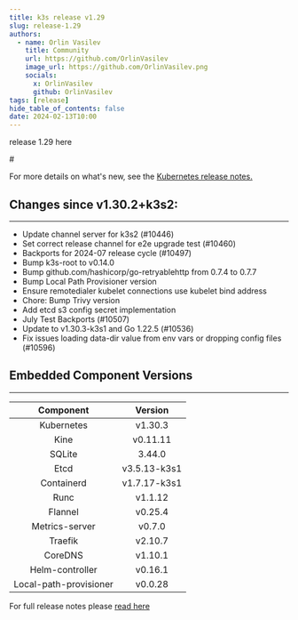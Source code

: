 ```yaml
---
title: k3s release v1.29
slug: release-1.29
authors:
  - name: Orlin Vasilev
    title: Community
    url: https://github.com/OrlinVasilev
    image_url: https://github.com/OrlinVasilev.png
    socials:
      x: OrlinVasilev
      github: OrlinVasilev
tags: [release]
hide_table_of_contents: false
date: 2024-02-13T10:00
---
```


release 1.29 here

<!-- truncate -->#

For more details on what's new, see the [Kubernetes release notes.](https://github.com/kubernetes/kubernetes/blob/master/CHANGELOG/CHANGELOG-1.30.md#changelog-since-v1302)

## Changes since v1.30.2+k3s2:
---
- Update channel server for k3s2 (#10446)  
- Set correct release channel for e2e upgrade test (#10460)  
- Backports for 2024-07 release cycle (#10497)  
- Bump k3s-root to v0.14.0  
- Bump github.com/hashicorp/go-retryablehttp from 0.7.4 to 0.7.7  
- Bump Local Path Provisioner version  
- Ensure remotedialer kubelet connections use kubelet bind address  
- Chore: Bump Trivy version  
- Add etcd s3 config secret implementation  
- July Test Backports (#10507)  
- Update to v1.30.3-k3s1 and Go 1.22.5 (#10536)  
- Fix issues loading data-dir value from env vars or dropping config files (#10596)  

## Embedded Component Versions
---
| Component	| Version |
|:----------:|:-----:|
|Kubernetes	| v1.30.3|
|Kine|	v0.11.11|
|SQLite|	3.44.0|
|Etcd|	v3.5.13-k3s1|
|Containerd|	v1.7.17-k3s1|
|Runc|	v1.1.12|
|Flannel|	v0.25.4|
|Metrics-server|	v0.7.0|
|Traefik|	v2.10.7|
|CoreDNS|	v1.10.1|
|Helm-controller|	v0.16.1|
|Local-path-provisioner|	v0.0.28|

For full release notes please [read here](https://github.com/k3s-io/k3s/releases/tag/v1.30.3%2Bk3s1)